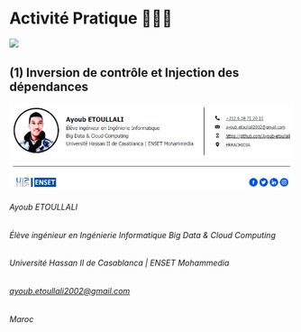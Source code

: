 # Activité Pratique 👨🏻‍💻
![](https://miro.medium.com/max/647/1*PBTTH5RGrfT1RBXxr989XQ.png)

## (1) Inversion de contrôle et Injection des dépendances


![](ayoub.jpg)
  
###### Ayoub ETOULLALI
###### Élève ingénieur en Ingénierie Informatique Big Data & Cloud Computing
###### Université Hassan II de Casablanca | ENSET Mohammedia
###### ayoub.etoullali2002@gmail.com
###### Maroc
